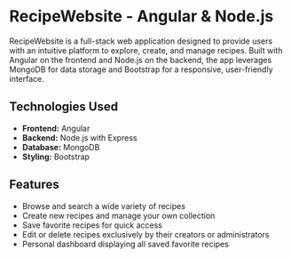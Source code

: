 
# RecipeWebsite - Angular & Node.js

RecipeWebsite is a full-stack web application designed to provide users with an intuitive platform to explore, create, and manage recipes. Built with Angular on the frontend and Node.js on the backend, the app leverages MongoDB for data storage and Bootstrap for a responsive, user-friendly interface.

## Technologies Used

* **Frontend:** Angular
* **Backend:** Node.js with Express
* **Database:** MongoDB
* **Styling:** Bootstrap

## Features

* Browse and search a wide variety of recipes
* Create new recipes and manage your own collection
* Save favorite recipes for quick access
* Edit or delete recipes exclusively by their creators or administrators
* Personal dashboard displaying all saved favorite recipes
